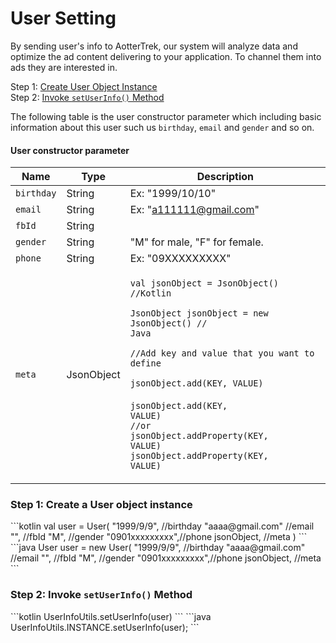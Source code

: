 # User Setting

By sending user's info to AotterTrek, our system will analyze data and optimize the ad content delivering to your application. To channel them into ads they are interested in.

Step 1: [Create User Object Instance](user-setting.md#step-1-create-a-user-object-instance)\
Step 2: [Invoke `setUserInfo()` Method](user-setting.md#step-2-invoke-setuserinfo-method)

The following table is the user constructor parameter which including basic information about this user such us `birthday`, `email` and `gender` and so on.

#### User constructor parameter

| Name       | Type       | Description                                                                                                                                                                                                                                                                                                                                                                                                                            |
| ---------- | ---------- | -------------------------------------------------------------------------------------------------------------------------------------------------------------------------------------------------------------------------------------------------------------------------------------------------------------------------------------------------------------------------------------------------------------------------------------- |
| `birthday` | String     | Ex: "1999/10/10"                                                                                                                                                                                                                                                                                                                                                                                                                       |
| `email`    | String     | Ex: "a111111@gmail.com"                                                                                                                                                                                                                                                                                                                                                                                                                |
| `fbId`     | String     |                                                                                                                                                                                                                                                                                                                                                                                                                                        |
| `gender`   | String     | "M" for male, "F" for female.                                                                                                                                                                                                                                                                                                                                                                                                          |
| `phone`    | String     | Ex: "09XXXXXXXXX"                                                                                                                                                                                                                                                                                                                                                                                                                      |
| `meta`     | JsonObject | <p><code>val jsonObject = JsonObject() //Kotlin</code></p><p><code>JsonObject jsonObject  = new JsonObject()  // Java</code></p><p></p><p><code>//Add key and value that you want to define</code></p><p><code>jsonObject.add(KEY, VALUE)            </code><br><code>jsonObject.add(KEY, VALUE)</code><br><code>//or</code><br><code>jsonObject.addProperty(KEY, VALUE)</code><br><code>jsonObject.addProperty(KEY, VALUE)</code></p> |

### Step 1: Create a User object instance

<code-group>
<code-block title="Kotlin" active>
```kotlin
val user = User(
    "1999/9/9", //birthday
    "aaaa@gmail.com" //email
    "", //fbId
    "M", //gender
   "0901xxxxxxxxx",//phone
   jsonObject, //meta
)
```
</code-block>

<code-block title="Java">
```java
User user = new User(
    "1999/9/9", //birthday
    "aaaa@gmail.com" //email
    "", //fbId
    "M", //gender
   "0901xxxxxxxxx",//phone
   jsonObject, //meta
```
</code-block>
</code-group>

### Step 2: Invoke `setUserInfo()` Method

<code-group>
<code-block title="Kotlin" active>
```kotlin
UserInfoUtils.setUserInfo(user)
```
</code-block>

<code-block title="Java">
```java
UserInfoUtils.INSTANCE.setUserInfo(user);
```
</code-block>
</code-group>


